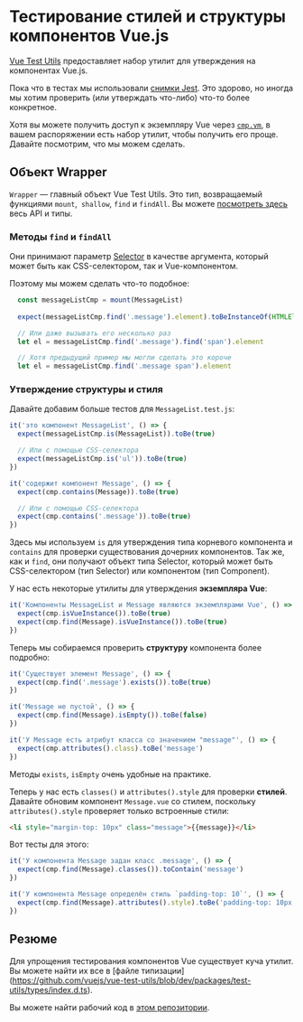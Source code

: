 # Тестирование стилей и структуры компонентов Vue.js

[Vue Test Utils](https://github.com/vuejs/vue-test-utils) предоставляет набор утилит для утверждения на компонентах Vue.js.

Пока что в тестах мы использовали [снимки Jest](https://facebook.github.io/jest/docs/snapshot-testing.html). Это здорово, но иногда мы хотим проверить (или утверждать что-либо) что-то более конкретное.

Хотя вы можете получить доступ к экземпляру Vue через [`cmp.vm`](https://github.com/alexjoverm/vue-testing-series/blob/master/test/MessageList.test.js#L17), в вашем распоряжении есть набор утилит, чтобы получить его проще. Давайте посмотрим, что мы можем сделать.

## Объект Wrapper

`Wrapper` — главный объект Vue Test Utils. Это тип, возвращаемый функциями `mount`,` shallow`, `find` и `findAll`. Вы можете [посмотреть здесь](https://github.com/vuejs/vue-test-utils/blob/dev/packages/test-utils/types/index.d.ts#L84) весь API и типы.

### Методы `find` и `findAll`

Они принимают параметр [Selector](https://github.com/vuejs/vue-test-utils/blob/dev/packages/test-utils/types/index.d.ts#L17) в качестве аргумента, который может быть как CSS-селектором, так и Vue-компонентом.

Поэтому мы можем сделать что-то подобное:

```javascript
  const messageListCmp = mount(MessageList)
  
  expect(messageListCmp.find('.message').element).toBeInstanceOf(HTMLElement)

  // Или даже вызывать его несколько раз
  let el = messageListCmp.find('.message').find('span').element

  // Хотя предыдущий пример мы могли сделать это короче
  let el = messageListCmp.find('.message span').element
```

### Утверждение структуры и стиля

Давайте добавим больше тестов для `MessageList.test.js`:

```javascript
it('это компонент MessageList', () => {
  expect(messageListCmp.is(MessageList)).toBe(true)

  // Или с помощью CSS-селектора
  expect(messageListCmp.is('ul')).toBe(true)
})

it('содержит компонент Message', () => {
  expect(cmp.contains(Message)).toBe(true)

  // Или с помощью CSS-селектора
  expect(cmp.contains('.message')).toBe(true)
})
```

Здесь мы используем `is` для утверждения типа корневого компонента и `contains` для проверки существования дочерних компонентов. Так же, как и `find`, они получают объект типа Selector, который может быть CSS-селектором (тип Selector) или компонентом (тип Component).

У нас есть некоторые утилиты для утверждения **экземпляра Vue**:

```javascript
it('Компоненты MessageList и Message являются экземплярами Vue', () => {
  expect(cmp.isVueInstance()).toBe(true)
  expect(cmp.find(Message).isVueInstance()).toBe(true)
})
```

Теперь мы собираемся проверить **структуру** компонента более подробно:

```javascript
it('Существует элемент Message', () => {
  expect(cmp.find('.message').exists()).toBe(true)
})

it('Message не пустой', () => {
  expect(cmp.find(Message).isEmpty()).toBe(false)
})

it('У Message есть атрибут класса со значением "message"', () => {
  expect(cmp.attributes().class).toBe('message')
})
```

Методы `exists`, `isEmpty` очень удобные на практике.

Теперь у нас есть `classes()` и `attributes().style` для проверки **стилей**. Давайте обновим компонент `Message.vue` со стилем, поскольку `attributes().style` проверяет только встроенные стили:

```html
<li style="margin-top: 10px" class="message">{{message}}</li>
```

Вот тесты для этого:

```javascript
it('У компонента Message задан класс .message', () => {
  expect(cmp.find(Message).classes()).toContain('message')
})

it('У компонента Message определён стиль `padding-top: 10`', () => {
  expect(cmp.find(Message).attributes().style).toBe('padding-top: 10px;')
})
```

## Резюме

Для упрощения тестирования компонентов Vue существует куча утилит. Вы можете найти их все в [файле типизации] (https://github.com/vuejs/vue-test-utils/blob/dev/packages/test-utils/types/index.d.ts).

Вы можете найти рабочий код в [этом репозитории](https://github.com/alexjoverm/vue-testing-series/blob/Test-Styles-and-Structure-in-Vue-js-and-Jest/test/MessageList.test.js).
